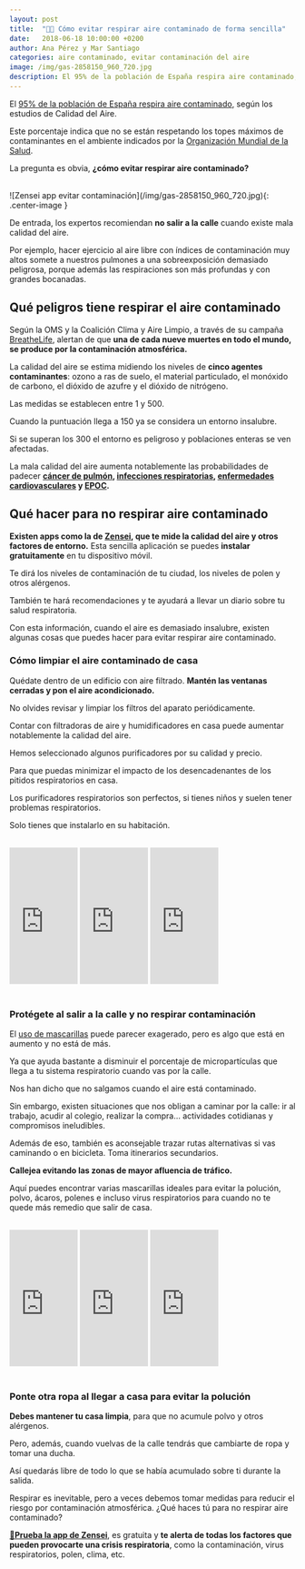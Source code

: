 ```yaml
---
layout: post
title:  "🌆😷 Cómo evitar respirar aire contaminado de forma sencilla"
date:   2018-06-18 10:00:00 +0200
author: Ana Pérez y Mar Santiago
categories: aire contaminado, evitar contaminación del aire
image: /img/gas-2858150_960_720.jpg
description: El 95% de la población de España respira aire contaminado, según los estudios de Calidad del Aire. Este porcentaje indica que no se están respetando los topes máximos...
---
```


El [95% de la población de España respira aire contaminado](https://www.muyinteresante.es/naturaleza/articulo/el-95-de-la-poblacion-respira-aire-contaminado-321524219516), según los estudios de Calidad del Aire. 

Este porcentaje indica que no se están respetando los topes máximos de contaminantes en el ambiente indicados por la [Organización Mundial de la Salud](http://www.who.int/ipcs/assessment/public_health/air_pollution/es/). 

La pregunta es obvia, **¿cómo evitar respirar aire contaminado?**

<br>
![Zensei app evitar contaminación](/img/gas-2858150_960_720.jpg){: .center-image }
<br>

De entrada, los expertos recomiendan **no salir a la calle** cuando existe mala calidad del aire. 

Por ejemplo, hacer ejercicio al aire libre con índices de contaminación muy altos somete a nuestros pulmones a una sobreexposición demasiado peligrosa, porque además las respiraciones son más profundas y con grandes bocanadas.

## **Qué peligros tiene respirar el aire contaminado**

Según la OMS y la Coalición Clima y Aire Limpio, a través de su campaña [BreatheLife](http://breathelife2030.org/), alertan de que **una de cada nueve muertes en todo el mundo, se produce por la contaminación atmosférica.**

La calidad del aire se estima midiendo los niveles de **cinco agentes contaminantes**: ozono a ras de suelo, el material particulado, el monóxido de carbono, el dióxido de azufre y el dióxido de nitrógeno. 

Las medidas se establecen entre 1 y 500. 

Cuando la puntuación llega a 150 ya se considera un entorno insalubre. 

Si se superan los 300 el entorno es peligroso y poblaciones enteras se ven afectadas.

La mala calidad del aire aumenta notablemente las probabilidades de padecer **[cáncer de pulmón](https://medlineplus.gov/spanish/lungcancer.html), [infecciones respiratorias](http://www.kernpharma.com/blog/-/blogs/las-infecciones-respiratorias-mas-frecuentes-y-como-evitarlase), [enfermedades cardiovasculares](https://es.wikipedia.org/wiki/Enfermedades_cardiovasculares) y [EPOC](https://zenseiapp.com/blog/2018/05/16/que-es-el-epoc/).**

## **Qué hacer para no respirar aire contaminado**

**Existen apps como la de [Zensei](https://zenseiapp.com), que te mide la calidad del aire y otros factores de entorno.** Esta sencilla aplicación se puedes **instalar gratuitamente** en tu dispositivo móvil. 

Te dirá los niveles de contaminación de tu ciudad, los niveles de polen y otros alérgenos. 

También te hará recomendaciones y te ayudará a llevar un diario sobre tu salud respiratoria.

Con esta información, cuando el aire es demasiado insalubre, existen algunas cosas que puedes hacer para evitar respirar aire contaminado.

### **Cómo limpiar el aire contaminado de casa**

Quédate dentro de un edificio con aire filtrado. **Mantén las ventanas cerradas y pon el aire acondicionado.** 

No olvides revisar y limpiar los filtros del aparato periódicamente. 

Contar con filtradoras de aire y humidificadores en casa puede aumentar notablemente la calidad del aire.

Hemos seleccionado algunos purificadores por su calidad y precio. 

Para que puedas minimizar el impacto de los desencadenantes de los pitidos respiratorios en casa.

Los purificadores respiratorios son perfectos, si tienes niños y suelen tener problemas respiratorios.

Solo tienes que instalarlo en su habitación.

<br>
<div class="container-narrow center">
<iframe style="width:120px;height:240px;" marginwidth="0" marginheight="0" scrolling="no" frameborder="0" src="https://rcm-eu.amazon-adsystem.com/e/cm?ref=tf_til&t=zenseiapp08-21&m=amazon&o=30&p=8&l=as1&IS1=1&asins=B07C7WVBDH&linkId=c949afed413c31e598c4222c9cd2fece&bc1=FFFFFF&lt1=_top&fc1=333333&lc1=0066C0&bg1=FFFFFF&f=ifr" onclick="ga('send', 'event', 'post', 'click', 'product');"></iframe>
<iframe style="width:120px;height:240px;" marginwidth="0" marginheight="0" scrolling="no" frameborder="0" src="https://rcm-eu.amazon-adsystem.com/e/cm?ref=tf_til&t=zenseiapp08-21&m=amazon&o=30&p=8&l=as1&IS1=1&asins=B01GB8BT90&linkId=1d061b2c3d3758b7995d83ef3204224f&bc1=FFFFFF&lt1=_top&fc1=333333&lc1=0066C0&bg1=FFFFFF&f=ifr" onclick="ga('send', 'event', 'post', 'click', 'product');"></iframe>
<iframe style="width:120px;height:240px;" marginwidth="0" marginheight="0" scrolling="no" frameborder="0" src="https://rcm-eu.amazon-adsystem.com/e/cm?ref=tf_til&t=zenseiapp08-21&m=amazon&o=30&p=8&l=as1&IS1=1&asins=B01J45SBH0&linkId=d576e41afbf687277cd00a1b27438ed4&bc1=FFFFFF&lt1=_top&fc1=333333&lc1=0066C0&bg1=FFFFFF&f=ifr" onclick="ga('send', 'event', 'post', 'click', 'product');"></iframe>
</div>
<br>

### **Protégete al salir a la calle y no respirar contaminación**

El [uso de mascarillas](https://elpais.com/elpais/2015/12/03/planeta_futuro/1449142554_320396.html) puede parecer exagerado, pero es algo que está en aumento y no está de más. 

Ya que ayuda bastante a disminuir el porcentaje de micropartículas que llega a tu sistema respiratorio cuando vas por la calle. 

Nos han dicho que no salgamos cuando el aire está contaminado. 

Sin embargo, existen situaciones que nos obligan a caminar por la calle: ir al trabajo, acudir al colegio, realizar la compra… actividades cotidianas y compromisos ineludibles. 

Además de eso, también es aconsejable trazar rutas alternativas si vas caminando o en bicicleta. Toma itinerarios secundarios. 

**Callejea evitando las zonas de mayor afluencia de tráfico.**

Aquí puedes encontrar varias mascarillas ideales para evitar la polución, polvo, ácaros, polenes e incluso virus respiratorios para cuando no te quede más remedio que salir de casa.

<br>
<div class="container-narrow center">
<iframe style="width:120px;height:240px;" marginwidth="0" marginheight="0" scrolling="no" frameborder="0" src="https://rcm-eu.amazon-adsystem.com/e/cm?ref=tf_til&t=zenseiapp08-21&m=amazon&o=30&p=8&l=as1&IS1=1&asins=B075D52DZX&linkId=f7a6d14be95e530fde5fe717ca114bc3&bc1=FFFFFF&lt1=_top&fc1=333333&lc1=0066C0&bg1=FFFFFF&f=ifr" onclick="ga('send', 'event', 'post', 'click', 'product');"></iframe>
<iframe style="width:120px;height:240px;" marginwidth="0" marginheight="0" scrolling="no" frameborder="0" src="https://rcm-eu.amazon-adsystem.com/e/cm?ref=tf_til&t=zenseiapp08-21&m=amazon&o=30&p=8&l=as1&IS1=1&asins=B079NGZL5B&linkId=5241b8a23065a81d8ec3e53ca6bc785e&bc1=FFFFFF&lt1=_top&fc1=333333&lc1=0066C0&bg1=FFFFFF&f=ifr" onclick="ga('send', 'event', 'post', 'click', 'product');"></iframe>
<iframe style="width:120px;height:240px;" marginwidth="0" marginheight="0" scrolling="no" frameborder="0" src="https://rcm-eu.amazon-adsystem.com/e/cm?ref=tf_til&t=zenseiapp08-21&m=amazon&o=30&p=8&l=as1&IS1=1&asins=B00XLNCC6S&linkId=a54e12d940ad1911c5f98e70c095e74b&bc1=FFFFFF&lt1=_top&fc1=333333&lc1=0066C0&bg1=FFFFFF&f=ifr" onclick="ga('send', 'event', 'post', 'click', 'product');"></iframe>
</div>
<br>

### **Ponte otra ropa al llegar a casa para evitar la polución**

**Debes mantener tu casa limpia**, para que no acumule polvo y otros alérgenos. 

Pero, además, cuando vuelvas de la calle tendrás que cambiarte de ropa y tomar una ducha. 

Así quedarás libre de todo lo que se había acumulado sobre ti durante la salida.

Respirar es inevitable, pero a veces debemos tomar medidas para reducir el riesgo por contaminación atmosférica. ¿Qué haces tú para no respirar aire contaminado?

**[📱Prueba la app de Zensei](https://zenseiapp.com)**, es gratuita y **te alerta de todas los factores que pueden provocarte una crisis respiratoria**, como la contaminación, virus respiratorios, polen, clima, etc.
